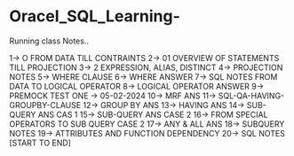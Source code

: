 # Oracel_SQL_Learning-
Running class Notes..

1-> O FROM DATA TILL CONTRAINTS
2-> 01 OVERVIEW OF STATEMENTS TILL PROJECTION
3-> 2 EXPRESSION, ALIAS, DISTINCT
4-> PROJECTION NOTES
5-> WHERE CLAUSE
6-> WHERE ANSWER
7-> SQL NOTES FROM DATA TO LOGICAL OPERATOR
8-> LOGICAL OPERATOR ANSWER
9-> PREMOCK TEST ONE -> 05-02-2024
10-> MRF ANS 
11-> SQL-QA-HAVING-GROUPBY-CLAUSE
12-> GROUP BY ANS
13-> HAVING ANS
14-> SUB-QUERY ANS CAS 1
15-> SUB-QUERY ANS CASE 2
16-> FROM SPECIAL OPERATORS TO SUB QUERY CASE 2
17-> ANY & ALL ANS
18-> SUBQUERY NOTES
19-> ATTRIBUTES AND FUNCTION DEPENDENCY
20-> SQL NOTES [START TO END]

